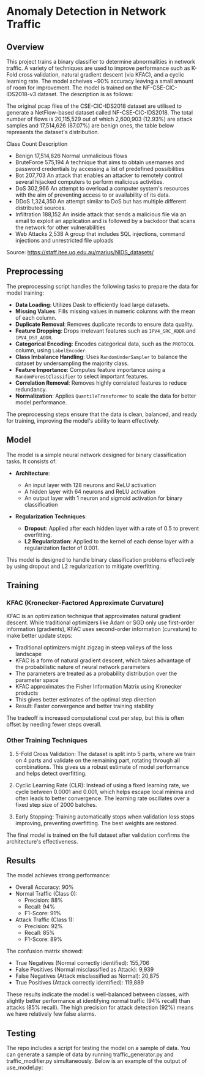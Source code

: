 # Anomaly Detection in Network Traffic

## Overview

This project trains a binary classifier to determine abnormalities in network traffic. A variety of techniques are used to improve performance such as K-Fold cross validation, 
natural gradient descent (via KFAC), and a cyclic learning rate. The model acheives ~90% accuracy leaving a small amount of room for improvement. The model is trained on the NF-CSE-CIC-IDS2018-v3 dataset. The description is as follows:

The original pcap files of the CSE-CIC-IDS2018 dataset are utilised to generate a NetFlow-based dataset called NF-CSE-CIC-IDS2018. The total number of flows is 20,115,529 out of which 2,600,903 (12.93%) are attack samples and 17,514,626 (87.07%) are benign ones, the table below represents the dataset's distribution.

Class	Count	Description
- Benign	17,514,626	Normal unmalicious flows
- BruteForce	575,194	A technique that aims to obtain usernames and password credentials by accessing a list of predefined possibilities
- Bot	207,703	An attack that enables an attacker to remotely control several hijacked computers to perform malicious activities.
- DoS	302,966	An attempt to overload a computer system's resources with the aim of preventing access to or availability of its data.
- DDoS	1,324,350	An attempt similar to DoS but has multiple different distributed sources.
- Infiltration	188,152	An inside attack that sends a malicious file via an email to exploit an application and is followed by a backdoor that scans the network for other vulnerabilities
- Web Attacks	2,538	A group that includes SQL injections, command injections and unrestricted file uploads

Source: https://staff.itee.uq.edu.au/marius/NIDS_datasets/

## Preprocessing

The preprocessing script handles the following tasks to prepare the data for model training:

- **Data Loading**: Utilizes Dask to efficiently load large datasets.
- **Missing Values**: Fills missing values in numeric columns with the mean of each column.
- **Duplicate Removal**: Removes duplicate records to ensure data quality.
- **Feature Dropping**: Drops irrelevant features such as `IPV4_SRC_ADDR` and `IPV4_DST_ADDR`.
- **Categorical Encoding**: Encodes categorical data, such as the `PROTOCOL` column, using `LabelEncoder`.
- **Class Imbalance Handling**: Uses `RandomUnderSampler` to balance the dataset by undersampling the majority class.
- **Feature Importance**: Computes feature importance using a `RandomForestClassifier` to select important features.
- **Correlation Removal**: Removes highly correlated features to reduce redundancy.
- **Normalization**: Applies `QuantileTransformer` to scale the data for better model performance.

The preprocessing steps ensure that the data is clean, balanced, and ready for training, improving the model's ability to learn effectively.

## Model

The model is a simple neural network designed for binary classification tasks. It consists of:

- **Architecture**: 
  - An input layer with 128 neurons and ReLU activation
  - A hidden layer with 64 neurons and ReLU activation
  - An output layer with 1 neuron and sigmoid activation for binary classification

- **Regularization Techniques**:
  - **Dropout**: Applied after each hidden layer with a rate of 0.5 to prevent overfitting.
  - **L2 Regularization**: Applied to the kernel of each dense layer with a regularization factor of 0.001.

This model is designed to handle binary classification problems effectively by using dropout and L2 regularization to mitigate overfitting.

## Training

### KFAC (Kronecker-Factored Approximate Curvature)
KFAC is an optimization technique that approximates natural gradient descent. While traditional optimizers like Adam or SGD only use first-order information (gradients), KFAC uses second-order information (curvature) to make better update steps:

- Traditional optimizers might zigzag in steep valleys of the loss landscape
- KFAC is a form of natural gradient descent, which takes advantage of the probabilistic nature of neural network parameters
- The parameters are treated as a probability distribution over the parameter space
- KFAC approximates the Fisher Information Matrix using Kronecker products
- This gives better estimates of the optimal step direction
- Result: Faster convergence and better training stability

The tradeoff is increased computational cost per step, but this is often offset by needing fewer steps overall.

### Other Training Techniques
1. 5-Fold Cross Validation: The dataset is split into 5 parts, where we train on 4 parts and validate on the remaining part, rotating through all combinations. This gives us a robust estimate of model performance and helps detect overfitting.

2. Cyclic Learning Rate (CLR): Instead of using a fixed learning rate, we cycle between 0.0001 and 0.001, which helps escape local minima and often leads to better convergence. The learning rate oscillates over a fixed step size of 2000 batches.

3. Early Stopping: Training automatically stops when validation loss stops improving, preventing overfitting. The best weights are restored.

The final model is trained on the full dataset after validation confirms the architecture's effectiveness.


## Results

The model achieves strong performance:

- Overall Accuracy: 90%
- Normal Traffic (Class 0):
  - Precision: 88%
  - Recall: 94%
  - F1-Score: 91%
- Attack Traffic (Class 1):
  - Precision: 92%
  - Recall: 85%
  - F1-Score: 89%

The confusion matrix showed:
- True Negatives (Normal correctly identified): 155,706
- False Positives (Normal misclassified as Attack): 9,939
- False Negatives (Attack misclassified as Normal): 20,875
- True Positives (Attack correctly identified): 119,889

These results indicate the model is well-balanced between classes, with slightly better performance at identifying normal traffic (94% recall) than attacks (85% recall). The high precision for attack detection (92%) means we have relatively few false alarms.

## Testing

The repo includes a script for testing the model on a sample of data. You can generate a sample of data by running traffic_generator.py and traffic_modifier.py simultaneously. Below is an example of the output of use_model.py:
